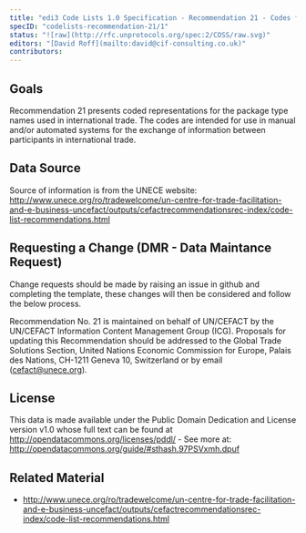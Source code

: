 ```yaml
---
title: "edi3 Code Lists 1.0 Specification - Recommendation 21 - Codes for Passengers, Types of Cargo, Packages and Packaging Materials (with Complementary Codes for Package Names)"
specID: "codelists-recommendation-21/1"
status: "![raw](http://rfc.unprotocols.org/spec:2/COSS/raw.svg)"
editors: "[David Roff](mailto:david@cif-consulting.co.uk)"
contributors: 
---
```


## Goals

Recommendation 21 presents coded representations for the package type names used in international trade. The codes are intended for use in manual and/or automated systems for the exchange of information between participants in international trade.

## Data Source

Source of information is from the UNECE website: http://www.unece.org/ro/tradewelcome/un-centre-for-trade-facilitation-and-e-business-uncefact/outputs/cefactrecommendationsrec-index/code-list-recommendations.html

## Requesting a Change (DMR - Data Maintance Request)

Change requests should be made by raising an issue in github and completing the template, these changes will then be considered and follow the below process.

Recommendation No. 21 is maintained on behalf of UN/CEFACT by the UN/CEFACT Information Content Management Group (ICG). Proposals for updating this Recommendation should be addressed to the Global Trade Solutions Section, United Nations Economic Commission for Europe, Palais des Nations, CH-1211 Geneva 10, Switzerland or by email (cefact@unece.org).

## License

This data is made available under the Public Domain Dedication and License version v1.0 whose full text can be found at http://opendatacommons.org/licenses/pddl/ - See more at: http://opendatacommons.org/guide/#sthash.97PSVxmh.dpuf
 
## Related Material

 * http://www.unece.org/ro/tradewelcome/un-centre-for-trade-facilitation-and-e-business-uncefact/outputs/cefactrecommendationsrec-index/code-list-recommendations.html
  